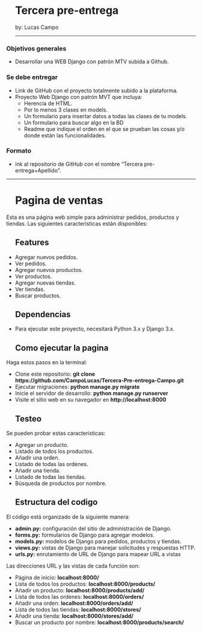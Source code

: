 <div id="user-content-toc">
  <ul>
      <summary><h1>Tercera pre-entrega</h1></summary>
      <p>by: Lucas Campo</p>
      <hr>
  </ul>
</div>

<h3>Objetivos generales</h3>
<div>
    <ul>
        <li>Desarrollar una WEB Django con patrón MTV subida a Github.</li>
    </ul>
</div>
<h3>Se debe entregar</h3>
<div>
    <ul>
        <li>Link de GitHub con el proyecto totalmente subido a la plataforma.</li>
        <li>Proyecto Web Django con patrón MVT que incluya:
            <ul>
                <li>Herencia de HTML.</li>
                <li>Por lo menos 3 clases en models.</li>
                <li>Un formulario para insertar datos a todas las clases de tu models.</li>
                <li>Un formulario para buscar algo en la BD</li>
                <li>Readme que indique el orden en el que se prueban las cosas y/o donde están las funcionalidades.</li>
            </ul>
        </li>
    </ul>
</div>
<h3>Formato</h3>
<div>
    <ul>
        <li>ink al repositorio de GitHub con el nombre “Tercera pre-entrega+Apellido”.</li>
    </ul>
</div>
<hr>
<div>
    <div id="user-content-toc">
        <ul>
            <summary><h1>Pagina de ventas</h1></summary>
        </ul>
    </div>
    <p>Esta es una página web simple para administrar pedidos, productos y tiendas. Las siguientes características están disponibles:</p>
</div>


<div>
    <div id="user-content-toc">
        <ul>
            <summary><h2>Features</h2></summary>
        </ul>
    </div>
    <ul>
        <li>Agregar nuevos pedidos.</li>
        <li>Ver pedidos.</li>
        <li>Agregar nuevos productos.</li>
        <li>Ver productos.</li>
        <li>Agregar nuevas tiendas.</li>
        <li>Ver tiendas.</li>
        <li>Buscar productos.</li>
    </ul>
</div>

<div>
    <div id="user-content-toc">
        <ul>
            <summary><h2>Dependencias</h2></summary>
        </ul>
    </div>
    <ul>
        <li>Para ejecutar este proyecto, necesitará Python 3.x y Django 3.x.</li>
    </ul>
</div>

<div>
    <div id="user-content-toc">
        <ul>
            <summary><h2>Como ejecutar la pagina</h2></summary>
        </ul>
    </div>
    <p>Haga estos pasos en la terminal:</p>
    <ul>
        <li>Clone este repositorio: <strong>git clone https://github.com/CampoLucas/Tercera-Pre-entrega-Campo.git</strong></li>
        <li>Ejecutar migraciones: <strong>python manage.py migrate</strong></li>
        <li>Inicie el servidor de desarrollo: <strong>python manage.py runserver</strong></li>
        <li>Visite el sitio web en su navegador en <strong>http://localhost:8000</strong></li>
    </ul>
</div>
<div>
    <div id="user-content-toc">
        <ul>
            <summary><h2>Testeo</h2></summary>
        </ul>
    </div>
    <p>Se pueden probar estas caracteristicas:</p>
    <ul>
        <li>Agregar un producto.</li>
        <li>Listado de todos los productos.</li>
        <li>Añadir una orden.</li>
        <li>Listado de todas las ordenes.</li>
        <li>Añadir una tienda.</li>
        <li>Listado de todas las tiendas.</li>
        <li>Búsqueda de productos por nombre.</li>
    </ul>
</div>

<div>
    <div id="user-content-toc">
        <ul>
            <summary><h2>Estructura del codigo</h2></summary>
        </ul>
    </div>
    <p>El código está organizado de la siguiente manera:</p>
    <ul>
        <li><strong>admin.py:</strong> configuración del sitio de administración de Django.</li>
        <li><strong>forms.py:</strong> formularios de Django para agregar modelos.</li>
        <li><strong>models.py:</strong> modelos de Django para pedidos, productos y tiendas.</li>
        <li><strong>views.py:</strong> vistas de Django para manejar solicitudes y respuestas HTTP.</li>
        <li><strong>urls.py:</strong> enrutamiento de URL de Django para mapear URL a vistas</li>
    </ul>
    <p>Las direcciones URL y las vistas de cada función son:</p>
    <ul>
        <li>Página de inicio: <strong>localhost:8000/</strong></li>
        <li>Lista de todos los productos: <strong>localhost:8000/products/</strong></li>
        <li>Añadir un producto: <strong>localhost:8000/products/add/</strong></li>
        <li>Lista de todos las ordenes: <strong>localhost:8000/orders/</strong></li>
        <li>Añadir una orden: <strong>localhost:8000/orders/add/</strong></li>
        <li>Lista de todos las tiendas: <strong>localhost:8000/stores/</strong></li>
        <li>Añadir una tienda: <strong>localhost:8000/stores/add/</strong></li>
        <li>Buscar un producto por nombre: <strong>localhost:8000/products/search/</strong></li>
    </ul>
</div>

